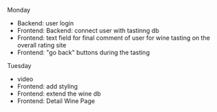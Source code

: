 Monday
- Backend: user login 
- Frontend: Backend: connect user with tastinng db 
- Frontend: text field for final comment of user for wine tasting on the overall rating site
- Frontend: "go back" buttons during the tasting

Tuesday
- video
- Frontend: add styling
- Frontend: extend the wine db
- Frontend: Detail Wine Page


